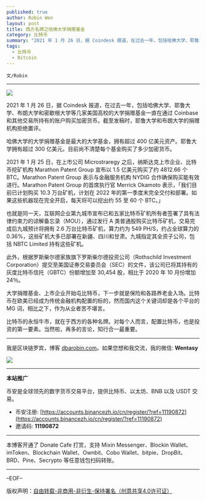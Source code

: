 ```yaml
---
published: true
author: Robin Wen
layout: post
title: 西方名牌之哈佛大学捐赠基金
category: 比特币
summary: "2021 年 1 月 26 日，据 Coindesk 报道，在过去一年，包括哈佛大学、耶鲁大学、布朗大学和密歇根大学等几家美国高校的大学捐赠基金一直在通过 Coinbase 和其他交易所持有的账户购买加密货币。截至发稿时，耶鲁大学和布朗大学的捐赠机构拒绝置评。比特币的永恒牛市，就在于西方的各种名牌。对每个人而言，配置比特币，也是投资的第一要素。当然啦，再多的言论，知行合一最重要。"
tags:
  - 比特币
  - Bitcoin
---
```


`文/Robin`

***

![](https://cdn.dbarobin.com/yoxg1rq.png)

2021 年 1 月 26 日，据 Coindesk 报道，在过去一年，包括哈佛大学、耶鲁大学、布朗大学和密歇根大学等几家美国高校的大学捐赠基金一直在通过 Coinbase 和其他交易所持有的账户购买加密货币。截至发稿时，耶鲁大学和布朗大学的捐赠机构拒绝置评。

哈佛大学的大学捐赠基金是最大的大学基金，拥有超过 400 亿美元资产。耶鲁大学拥有超过 300 亿美元。目前尚不清楚每个基金购买了多少加密货币。

2021 年 1 月 25 日，在上市公司 Microstraregy 之后，纳斯达克上市企业、比特币挖矿机构 Marathon Patent Group 宣布以 1.5 亿美元购买了约 4812.66 个 BTC。Marathon Patent Group 表示与金融服务机构 NYDIG 合作确保购买能有效进行。Marathon Patent Group 的首席执行官 Merrick Okamoto 表示，「我们目前已计划购买 10.3 万台矿机，计划在 2022 年的第一季度末完全交付和部署。如果这些机器现在完全开启，每天将可以挖出约 55 至 60 个 BTC。」

也就是同一天，互联网企业第九城市宣布已和五家比特币矿机所有者签署了具有法律约束力的谅解备忘录（MOU），通过发行 A 类普通股购买比特币矿机，交易完成后九城预计将拥有 2.6 万台比特币矿机，算力约为 549 PH/S，约占全球算力的 0.36%，这些矿机大多已部署在新疆、四川和甘肃。九城指定其全资子公司，包括 NBTC Limited 持有这些矿机。

此外，根据罗斯柴尔德家族旗下罗斯柴尔德投资公司（Rothschild Investment Corporation）提交至美国证券交易委员会（SEC）的文件，该公司已将其持有的灰度比特币信托（GBTC）份额增加至 30,454 股，相比于 2020 年 10 月份增加 24％。

大学捐赠基金、上市企业开始屯比特币，下一步就是保险和各路养老金入场。比特币在欧美已经成为传统金融机构配置的标的，然而国内这个关键词却是各个平台的 MG 词，相比之下，作为从业者苦不堪言。

比特币的永恒牛市，就在于西方的各种名牌。对每个人而言，配置比特币，也是投资的第一要素。当然啦，再多的言论，知行合一最重要。

***

我是区块链罗宾，博客 [dbarobin.com](https://dbarobin.com/)。如果您想和我交流，我的微信: **Wentasy**

![](https://cdn.dbarobin.com/v4yywe2.png)

***

**本站推广**

币安是全球领先的数字货币交易平台，提供比特币、以太坊、BNB 以及 USDT 交易。

* 币安注册: [https://accounts.binancezh.io/cn/register/?ref=11190872](https://accounts.binancezh.io/cn/register/?ref=11190872)
* 邀请码: **11190872**

***

本博客开通了 Donate Cafe 打赏，支持 Mixin Messenger、Blockin Wallet、imToken、Blockchain Wallet、Ownbit、Cobo Wallet、bitpie、DropBit、BRD、Pine、Secrypto 等任意钱包扫码转账。

<center>
    <div class="--donate-button"
         data-button-id="f8b9df0d-af9a-460d-8258-d3f435445075"
    ></div>
</center>

***

–EOF–

版权声明：[自由转载-非商用-非衍生-保持署名（创意共享4.0许可证）](http://creativecommons.org/licenses/by-nc-nd/4.0/deed.zh)